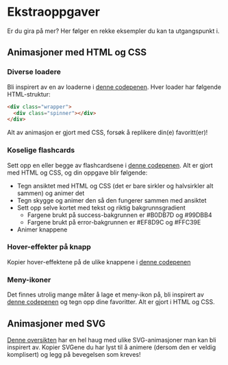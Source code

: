 # Ekstraoppgaver

Er du gira på mer? Her følger en rekke eksempler du kan ta utgangspunkt i.

## Animasjoner med HTML og CSS

### Diverse loadere

Bli inspirert av en av loaderne i [denne codepenen](https://codepen.io/Paolo-Duzioni/full/ZoRabJ). Hver loader har følgende HTML-struktur:

```html
<div class="wrapper">
  <div class="spinner"></div>
</div>
```

Alt av animasjon er gjort med CSS, forsøk å replikere din(e) favoritt(er)!

### Koselige flashcards

Sett opp en eller begge av flashcardsene i [denne codepenen](https://codepen.io/juliepark/full/vjMOKQ). Alt er gjort med HTML og CSS, og din oppgave blir følgende:

- Tegn ansiktet med HTML og CSS (det er bare sirkler og halvsirkler alt sammen) og animer det
- Tegn skygge og animer den så den fungerer sammen med ansiktet
- Sett opp selve kortet med tekst og riktig bakgrunnsgradient
  - Fargene brukt på success-bakgrunnen er #B0DB7D og #99DBB4
  - Fargene brukt på error-bakgrunnen er #EF8D9C og #FFC39E
- Animer knappene

### Hover-effekter på knapp

Kopier hover-effektene på de ulike knappene i [denne codepenen](https://codepen.io/perry_nt/full/eVboze)

### Meny-ikoner

Det finnes utrolig mange måter å lage et meny-ikon på, bli inspirert av [denne codepenen](https://codepen.io/oliviale/full/gKParr) og tegn opp dine favoritter. Alt er gjort i HTML og CSS.

## Animasjoner med SVG

[Denne oversikten](https://www.hongkiat.com/blog/svg-animations/) har en hel haug med ulike SVG-animasjoner man kan bli inspirert av. Kopier SVGene du har lyst til å animere (dersom den er veldig komplisert) og legg på bevegelsen som kreves!
